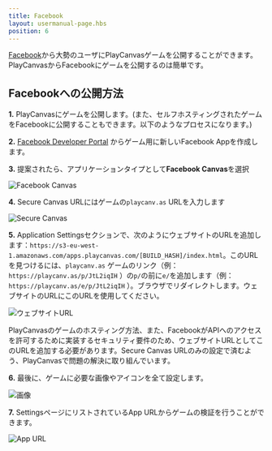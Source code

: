 ```yaml
---
title: Facebook
layout: usermanual-page.hbs
position: 6
---
```


[Facebook][1]から大勢のユーザにPlayCanvasゲームを公開することができます。PlayCanvasからFacebookにゲームを公開するのは簡単です。

## Facebookへの公開方法

**1.** PlayCanvasにゲームを公開します。(また、セルフホスティングされたゲームをFacebookに公開することもできます。以下のようなプロセスになります。)

**2.** [Facebook Developer Portal][2] からゲーム用に新しいFacebook Appを作成します。

**3.** 提案されたら、アプリケーションタイプとして**Facebook Canvas**を選択

![Facebook Canvas][3]

**4.** Secure Canvas URLにはゲームの`playcanv.as` URLを入力します

![Secure Canvas][4]

**5.** Application Settingsセクションで、次のようにウェブサイトのURLを追加します：`https://s3-eu-west-1.amazonaws.com/apps.playcanvas.com/[BUILD_HASH]/index.html`。このURLを見つけるには、`playcanv.as` ゲームのリンク（例：`https://playcanv.as/p/JtL2iqIH` ）の`p/`の前に`e/`を追加します（例：`https://playcanv.as/e/p/JtL2iqIH` ）。ブラウザでリダイレクトします。ウェブサイトのURLにこのURLを使用してください。

![ウェブサイトURL][5]

<div class="alert alert-info">
PlayCanvasのゲームのホスティング方法、また、FacebookがAPIへのアクセスを許可するために実装するセキュリティ要件のため、ウェブサイトURLとしてこのURLを追加する必要があります。Secure Canvas URLのみの設定で済むよう、PlayCanvasで問題の解決に取り組んでいます。
</div>

**6.** 最後に、ゲームに必要な画像やアイコンを全て設定します。

![画像][6]

**7.** SettingsページにリストされているApp URLからゲームの検証を行うことができます。

![App URL][7]

[1]: https://facebook.com
[2]: https://developers.facebook.com/
[3]: /images/user-manual/publishing/web/facebook/choose-platform.jpg
[4]: /images/user-manual/publishing/web/facebook/secure-canvas-url.jpg
[5]: /images/user-manual/publishing/web/facebook/website-url.jpg
[6]: /images/user-manual/publishing/web/facebook/icons.jpg
[7]: /images/user-manual/publishing/web/facebook/app-url.jpg
